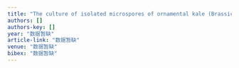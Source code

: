 ```yaml
---
title: "The culture of isolated microspores of ornamental kale (Brassica oleracea var. acephala) and the importance of genotype to embryo regeneration"
authors: []
authors-key: []
year: "数据暂缺"
article-link: "数据暂缺"
venue: "数据暂缺"
bibex: "数据暂缺"
---
```

